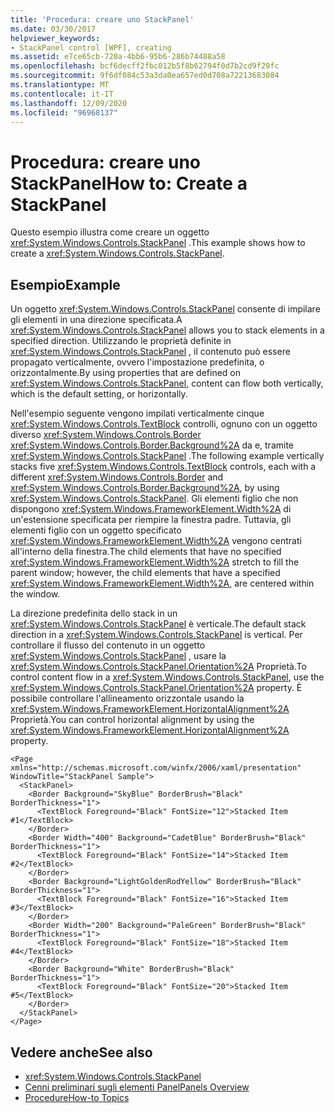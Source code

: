 ```yaml
---
title: 'Procedura: creare uno StackPanel'
ms.date: 03/30/2017
helpviewer_keywords:
- StackPanel control [WPF], creating
ms.assetid: e7ce65cb-720a-4bb6-95b6-286b74488a58
ms.openlocfilehash: bcf6decff2fbc012b5f8b62794f0d7b2cd9f29fc
ms.sourcegitcommit: 9f6df084c53a3da0ea657ed0d708a72213683084
ms.translationtype: MT
ms.contentlocale: it-IT
ms.lasthandoff: 12/09/2020
ms.locfileid: "96968137"
---
```

# <a name="how-to-create-a-stackpanel"></a><span data-ttu-id="6f527-102">Procedura: creare uno StackPanel</span><span class="sxs-lookup"><span data-stu-id="6f527-102">How to: Create a StackPanel</span></span>
<span data-ttu-id="6f527-103">Questo esempio illustra come creare un oggetto <xref:System.Windows.Controls.StackPanel> .</span><span class="sxs-lookup"><span data-stu-id="6f527-103">This example shows how to create a <xref:System.Windows.Controls.StackPanel>.</span></span>  
  
## <a name="example"></a><span data-ttu-id="6f527-104">Esempio</span><span class="sxs-lookup"><span data-stu-id="6f527-104">Example</span></span>  
 <span data-ttu-id="6f527-105">Un oggetto <xref:System.Windows.Controls.StackPanel> consente di impilare gli elementi in una direzione specificata.</span><span class="sxs-lookup"><span data-stu-id="6f527-105">A <xref:System.Windows.Controls.StackPanel> allows you to stack elements in a specified direction.</span></span> <span data-ttu-id="6f527-106">Utilizzando le proprietà definite in <xref:System.Windows.Controls.StackPanel> , il contenuto può essere propagato verticalmente, ovvero l'impostazione predefinita, o orizzontalmente.</span><span class="sxs-lookup"><span data-stu-id="6f527-106">By using properties that are defined on <xref:System.Windows.Controls.StackPanel>, content can flow both vertically, which is the default setting, or horizontally.</span></span>  
  
 <span data-ttu-id="6f527-107">Nell'esempio seguente vengono impilati verticalmente cinque <xref:System.Windows.Controls.TextBlock> controlli, ognuno con un oggetto diverso <xref:System.Windows.Controls.Border> <xref:System.Windows.Controls.Border.Background%2A> da e, tramite <xref:System.Windows.Controls.StackPanel> .</span><span class="sxs-lookup"><span data-stu-id="6f527-107">The following example vertically stacks five <xref:System.Windows.Controls.TextBlock> controls, each with a different <xref:System.Windows.Controls.Border> and <xref:System.Windows.Controls.Border.Background%2A>, by using <xref:System.Windows.Controls.StackPanel>.</span></span> <span data-ttu-id="6f527-108">Gli elementi figlio che non dispongono <xref:System.Windows.FrameworkElement.Width%2A> di un'estensione specificata per riempire la finestra padre. Tuttavia, gli elementi figlio con un oggetto specificato <xref:System.Windows.FrameworkElement.Width%2A> vengono centrati all'interno della finestra.</span><span class="sxs-lookup"><span data-stu-id="6f527-108">The child elements that have no specified <xref:System.Windows.FrameworkElement.Width%2A> stretch to fill the parent window; however, the child elements that have a specified <xref:System.Windows.FrameworkElement.Width%2A>, are centered within the window.</span></span>  
  
 <span data-ttu-id="6f527-109">La direzione predefinita dello stack in un <xref:System.Windows.Controls.StackPanel> è verticale.</span><span class="sxs-lookup"><span data-stu-id="6f527-109">The default stack direction in a <xref:System.Windows.Controls.StackPanel> is vertical.</span></span> <span data-ttu-id="6f527-110">Per controllare il flusso del contenuto in un oggetto <xref:System.Windows.Controls.StackPanel> , usare la <xref:System.Windows.Controls.StackPanel.Orientation%2A> Proprietà.</span><span class="sxs-lookup"><span data-stu-id="6f527-110">To control content flow in a <xref:System.Windows.Controls.StackPanel>, use the <xref:System.Windows.Controls.StackPanel.Orientation%2A> property.</span></span> <span data-ttu-id="6f527-111">È possibile controllare l'allineamento orizzontale usando la <xref:System.Windows.FrameworkElement.HorizontalAlignment%2A> Proprietà.</span><span class="sxs-lookup"><span data-stu-id="6f527-111">You can control horizontal alignment by using the <xref:System.Windows.FrameworkElement.HorizontalAlignment%2A> property.</span></span>  
  
```xaml  
<Page xmlns="http://schemas.microsoft.com/winfx/2006/xaml/presentation" WindowTitle="StackPanel Sample">  
  <StackPanel>  
    <Border Background="SkyBlue" BorderBrush="Black" BorderThickness="1">  
      <TextBlock Foreground="Black" FontSize="12">Stacked Item #1</TextBlock>  
    </Border>  
    <Border Width="400" Background="CadetBlue" BorderBrush="Black" BorderThickness="1">  
      <TextBlock Foreground="Black" FontSize="14">Stacked Item #2</TextBlock>  
    </Border>  
    <Border Background="LightGoldenRodYellow" BorderBrush="Black" BorderThickness="1">  
      <TextBlock Foreground="Black" FontSize="16">Stacked Item #3</TextBlock>  
    </Border>  
    <Border Width="200" Background="PaleGreen" BorderBrush="Black" BorderThickness="1">  
      <TextBlock Foreground="Black" FontSize="18">Stacked Item #4</TextBlock>  
    </Border>  
    <Border Background="White" BorderBrush="Black" BorderThickness="1">  
      <TextBlock Foreground="Black" FontSize="20">Stacked Item #5</TextBlock>  
    </Border>  
  </StackPanel>  
</Page>  
```  
  
## <a name="see-also"></a><span data-ttu-id="6f527-112">Vedere anche</span><span class="sxs-lookup"><span data-stu-id="6f527-112">See also</span></span>

- <xref:System.Windows.Controls.StackPanel>
- [<span data-ttu-id="6f527-113">Cenni preliminari sugli elementi Panel</span><span class="sxs-lookup"><span data-stu-id="6f527-113">Panels Overview</span></span>](panels-overview.md)
- [<span data-ttu-id="6f527-114">Procedure</span><span class="sxs-lookup"><span data-stu-id="6f527-114">How-to Topics</span></span>](stackpanel-how-to-topics.md)
